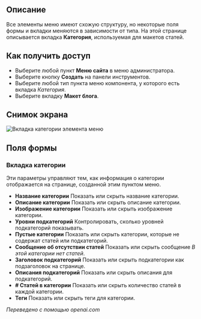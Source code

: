 <!-- Filename: Help6.x:Menu_Item_Category / Display title: Категория пункта меню -->

## Описание

Все элементы меню имеют схожую структуру, но некоторые поля формы и вкладки меняются в зависимости от типа. На этой странице описывается вкладка **Категория**, используемая для макетов статей. 

## Как получить доступ

* Выберите любой пункт **Меню сайта** в меню администратора.
* Выберите кнопку **Создать** на панели инструментов.
* Выберите любой тип пункта меню компонента, у которого есть вкладка *Категория*.
* Выберите вкладку **Макет блога**.

## Снимок экрана

![Вкладка категории элемента меню](../../../ru/images/menu-items-common/articles-category-blog-category-tab.png)

## Поля формы

### Вкладка категории

Эти параметры управляют тем, как информация о категории отображается на
странице, созданной этим пунктом меню.

- **Название категории** Показать или скрыть название категории.
- **Описание категории** Показать или скрыть описание категории.
- **Изображение категории** Показать или скрыть изображение категории.
- **Уровни подкатегорий** Контролировать, сколько уровней подкатегорий показывать.
- **Пустые категории** Показать или скрыть категории, которые не содержат
  статей или подкатегорий.
- **Сообщение об отсутствии статей** Показать или скрыть сообщение *В этой
  категории нет статей*.
- **Заголовок подкатегорий** Показать или скрыть подкатегории как подзаголовок на
  странице.
- **Описания подкатегорий** Показать или скрыть описания для
  подкатегорий.
- **\# Статей в категории** Показать или скрыть количество
  статей в каждой категории.
- **Теги** Показать или скрыть теги для категории.

*Переведено с помощью openai.com*

